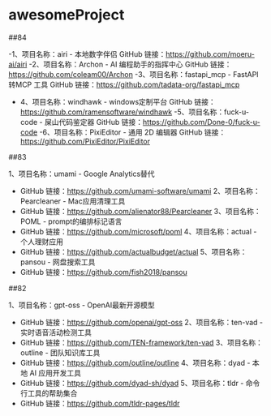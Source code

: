 # awesomeProject

##84

-1、项目名称：airi - 本地数字伴侣
 GitHub 链接：https://github.com/moeru-ai/airi
-2、项目名称：Archon - AI 编程助手的指挥中心
 GitHub 链接：https://github.com/coleam00/Archon
-3、项目名称：fastapi_mcp - FastAPI转MCP 工具
 GitHub 链接：https://github.com/tadata-org/fastapi_mcp
- 4、项目名称：windhawk - windows定制平台
 GitHub 链接：https://github.com/ramensoftware/windhawk
-5、项目名称：fuck-u-code - 屎山代码鉴定器
 GitHub 链接：https://github.com/Done-0/fuck-u-code
-6、项目名称：PixiEditor - 通用 2D 编辑器
 GitHub 链接：https://github.com/PixiEditor/PixiEditor

##83

1、项目名称：umami - Google Analytics替代
- GitHub 链接：https://github.com/umami-software/umami
2、项目名称：Pearcleaner - Mac应用清理工具
- GitHub 链接：https://github.com/alienator88/Pearcleaner
3、项目名称：POML - prompt的编排标记语言
- GitHub 链接：https://github.com/microsoft/poml
4、项目名称：actual - 个人理财应用
- GitHub 链接：https://github.com/actualbudget/actual
5、项目名称：pansou - 网盘搜索工具
- GitHub 链接：https://github.com/fish2018/pansou

##82

1、项目名称：gpt-oss - OpenAI最新开源模型
- GitHub 链接：https://github.com/openai/gpt-oss
2、项目名称：ten-vad - 实时语音活动检测工具
- GitHub 链接：https://github.com/TEN-framework/ten-vad
3、项目名称：outline - 团队知识库工具
- GitHub 链接：https://github.com/outline/outline
4、项目名称：dyad - 本地 AI 应用开发工具
- GitHub 链接：https://github.com/dyad-sh/dyad
5、项目名称：tldr - 命令行工具的帮助集合
- GitHub 链接：https://github.com/tldr-pages/tldr
